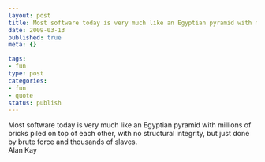 ```yaml
--- 
layout: post
title: Most software today is very much like an Egyptian pyramid with millions of bricks piled on top of each other, with no structural integrity, but just done by brute force and thousands of slaves.
date: 2009-03-13
published: true
meta: {}

tags: 
- fun
type: post
categories: 
- fun
- quote
status: publish
---
```

Most software today is very much like an Egyptian pyramid with millions of bricks piled on top of each other, with no structural integrity, but just done by brute force and thousands of slaves.<br />Alan Kay
